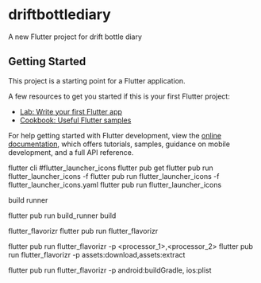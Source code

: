 # driftbottlediary

A new Flutter project for drift bottle diary

## Getting Started

This project is a starting point for a Flutter application.

A few resources to get you started if this is your first Flutter project:

- [Lab: Write your first Flutter app](https://docs.flutter.dev/get-started/codelab)
- [Cookbook: Useful Flutter samples](https://docs.flutter.dev/cookbook)

For help getting started with Flutter development, view the
[online documentation](https://docs.flutter.dev/), which offers tutorials,
samples, guidance on mobile development, and a full API reference.


flutter cli
#flutter_launcher_icons
flutter pub get
flutter pub run flutter_launcher_icons -f <your config file name here>
flutter pub run flutter_launcher_icons -f flutter_launcher_icons.yaml
flutter pub run flutter_launcher_icons

build runner

flutter pub run  build_runner build

flutter_flavorizr
flutter pub run flutter_flavorizr

<meta-data
android:name="com.google.android.gms.ads.APPLICATION_ID"
android:value="@string/admob_id"/>

[comment]: <> (flutter run --flavor env_dev -t lib/main_env_dev.dart)

[comment]: <> (flutter run --flavor env_prod -t lib/main_env_prod.dart)
flutter pub run flutter_flavorizr -p <processor_1>,<processor_2>
flutter pub run flutter_flavorizr -p assets:download,assets:extract

flutter pub run flutter_flavorizr -p android:buildGradle,
ios:plist


